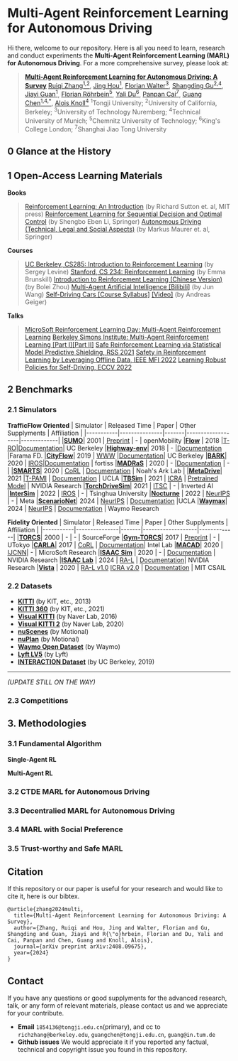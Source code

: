 # Multi-Agent Reinforcement Learning for Autonomous Driving

Hi there, welcome to our repository. Here is all you need to learn, research and conduct experiments the **Multi-Agent Reinforcement Learning (MARL) for Autonomous Driving**. For a more comprehensive survey, please look at:
> [**Multi-Agent Reinforcement Learning for Autonomous Driving: A Survey**](https://arxiv.org/abs/2408.09675)
> [Ruiqi Zhang<sup>1,2</sup>](https://ruiqizhang99.github.io), [Jing Hou<sup>1</sup>](https://scholar.google.com/citations?user=8mO6YIMAAAAJ), [Florian Walter<sup>3</sup>](https://scholar.google.com/citations?user=Z3QCbaUAAAAJ), [Shangding Gu<sup>2,4</sup>](https://scholar.google.com/citations?user=E1GCDXUAAAAJ), [Jiayi Guan<sup>1</sup>](https://scholar.google.com/citations?user=PbNNo9cAAAAJ), [Florian Röhrbein<sup>5</sup>](https://scholar.google.com/citations?user=IEOJBbAAAAAJ), [Yali Du<sup>6</sup>](https://scholar.google.com/citations?user=WMlPkOoAAAAJ), [Panpan Cai<sup>7</sup>](https://cindycia.github.io/), [Guang Chen<sup>1,4,*</sup>](https://ispc-group.github.io/), [Alois Knoll<sup>4</sup>](https://scholar.google.com/citations?user=-CA8QgwAAAAJ)
> <sup>1</sup>Tongji University; <sup>2</sup>University of California, Berkeley; <sup>3</sup>University of Technology Nuremberg; <sup>4</sup>Technical University of Munich; <sup>5</sup>Chemnitz University of Technology; <sup>6</sup>King's College London; <sup>7</sup>Shanghai Jiao Tong University


## 0 Glance at the History

## 1 Open-Access Learning Materials
**Books**
> [Reinforcement Learning: An Introduction](https://web.stanford.edu/class/psych209/Readings/SuttonBartoIPRLBook2ndEd.pdf) (by Richard Sutton et. al, MIT press)
> [Reinforcement Learning for Sequential Decision and Optimal Control](https://link.springer.com/book/10.1007/978-981-19-7784-8) (by Shengbo Eben Li, Springer)
> [Autonomous Driving (Technical, Legal and Social Aspects)](https://link.springer.com/book/10.1007/978-3-662-48847-8) (by Markus Maurer et. al, Springer)


**Courses** 
> [UC Berkeley, CS285: Introduction to Reinforcement Learning](https://www.youtube.com/watch?v=SupFHGbytvA&list=PL_iWQOsE6TfVYGEGiAOMaOzzv41Jfm_Ps) (by Sergey Levine)
> [Stanford, CS 234: Reinforcement Learning](https://www.youtube.com/watch?v=FgzM3zpZ55o&list=PLoROMvodv4rOSOPzutgyCTapiGlY2Nd8u) (by Emma Brunskill)
> [Introduction to Reinforcement Learning (Chinese Version)](https://www.youtube.com/watch?v=IkEF4LpH5Ys&list=PLySQw_vQ73PyDY68KF0HdCzcILBoHVTvD) (by Bolei Zhou)
> [Multi-Agent Artificial Intelligence [Bilibili]](https://www.bilibili.com/video/BV1fz4y1S72S?p=1&vd_source=cd04812e2c6ae50416c20981d08acf0a) (by Jun Wang)
> [Self-Driving Cars [Course Syllabus]](https://uni-tuebingen.de/en/fakultaeten/mathematisch-naturwissenschaftliche-fakultaet/fachbereiche/informatik/lehrstuehle/autonomous-vision/lectures/self-driving-cars/) [[Video]](https://www.youtube.com/watch?v=_q4WUxgwDeg&list=PL05umP7R6ij321zzKXK6XCQXAaaYjQbzr) (by Andreas Geiger)

**Talks**
> [MicroSoft Reinforcement Learning Day: Multi-Agent Reinforcement Learning](https://www.youtube.com/watch?v=Yd6HNZnqjis&list=PLNZMKGYv14qLCMfRuOJOrvgcKrqyPk6eB)
> [Berkeley Simons Institute: Multi-Agent Reinforcement Learning [Part I]]()[[Part II]]()
> [Safe Reinforcement Learning via Statistical Model Predictive Shielding, RSS 2021](https://www.youtube.com/watch?v=_czP3eqTjaY)
> [Safety in Reinforcement Learning by Leveraging Offline Data, IEEE MFI 2022](https://www.youtube.com/watch?v=uvXb0P1knRw)
> [Learning Robust Policies for Self-Driving, ECCV 2022](https://www.youtube.com/watch?v=rm-1sPQV4zg)


## 2 Benchmarks
### 2.1 Simulators

**TrafficFlow Oriented**
| Simulator | Released Time | Paper | Other Supplyments | Affiliation |
|-----------|---------------|-------|-------------------|-------------|
|[**SUMO**](https://eclipse.dev/sumo/)| 2001 | [Preprint](https://elib.dlr.de/6661/2/dkrajzew_MESM2002.pdf) | - | openMobility
|[**Flow**](https://flow-project.github.io) | 2018 |[T-RO](https://ieeexplore.ieee.org/document/9489303)|[Documentation](https://flow-project.github.io/tutorial.html)| UC Berkeley
|[**Highway-env**](https://github.com/Farama-Foundation/HighwayEnv)| 2018 | - |[Documentation](https://highway-env.farama.org/) |Farama FD. 
|[**CityFlow**](https://github.com/cityflow-project/CityFlow/)| 2019 | [WWW](https://arxiv.org/abs/1905.05217) |[Documentation](https://cityflow-project.github.io/index.html)| UC Berkeley
|[**BARK**](https://github.com/bark-simulator/bark)| 2020 | [IROS](https://ieeexplore.ieee.org/abstract/document/9341222)|[Documentation](https://bark-simulator.github.io/tutorials/) | fortiss
|[**MADRaS**](https://github.com/madras-simulator/MADRaS) | 2020 | - |[Documentation](https://github.com/madras-simulator/MADRaS/wiki) | - |
|[**SMARTS**](https://github.com/huawei-noah/SMARTS)| 2020 | [CoRL](https://proceedings.mlr.press/v155/zhou21a.html) | [Documentation](https://smarts.readthedocs.io/en/latest/) | Noah's Ark Lab |
|[**MetaDrive**](https://github.com/metadriverse/metadrive)| 2021 |[T-PAMI](https://ieeexplore.ieee.org/abstract/document/9829243) | [Documentation](https://metadrive-simulator.readthedocs.io/en/latest/) | UCLA 
|[**TBSim**](https://github.com/NVlabs/traffic-behavior-simulation) | 2021 | [ICRA](https://ieeexplore.ieee.org/abstract/document/10161167) | [Pretrained Model](https://drive.google.com/drive/folders/1y3_HO1c721pFrFOYeGGjORV58g6zNEds) | NVIDIA Research
|[**TorchDriveSim**](https://github.com/inverted-ai/torchdrivesim)|  2021 | [ITSC](https://ieeexplore.ieee.org/document/9565113) | - | Inverted AI
|[**InterSim**](https://github.com/Tsinghua-MARS-Lab/InterSim) | 2022 | [IROS](https://ieeexplore.ieee.org/abstract/document/9982008) | - | Tsinghua University
|[**Nocturne**](https://github.com/facebookresearch/nocturne) | 2022 | [NeurIPS](https://papers.nips.cc/paper_files/paper/2022/hash/191e9e721a2748a860714fb23aaf7c5d-Abstract-Datasets_and_Benchmarks.html) | - | Meta
|[**ScenarioNet**](https://github.com/metadriverse/scenarionet)| 2024 | [NeurIPS](https://proceedings.neurips.cc/paper_files/paper/2023/hash/0c26a501df8fb919a0350e2df06b5d39-Abstract-Datasets_and_Benchmarks.html) | [Documentation](https://scenarionet.readthedocs.io/en/latest/operations.html) |UCLA
|[**Waymax**](https://github.com/waymo-research/waymax)| 2024 | [NeurIPS](https://openreview.net/pdf?id=7VSBaP2OXN) | [Documentation](https://waymo-research.github.io/waymax/docs/) | Waymo Research

**Fidelity Oriented**
| Simulator | Released Time | Paper | Other Supplyments | Affiliation |
|-----------|---------------|-------|-------------------|-------------|
|[**TORCS**](https://sourceforge.net/projects/torcs/)| 2000 | - | - | SourceForge
|[**Gym-TORCS**](https://github.com/ugo-nama-kun/gym_torcs)| 2017 | [Preprint](https://arxiv.org/pdf/1304.1672) | - | UTokyo
|[**CARLA**](https://github.com/carla-simulator/carla)| 2017 | [CoRL](https://proceedings.mlr.press/v78/dosovitskiy17a.html) | [Documentation](https://carla.readthedocs.io/en/latest/)| Intel Lab
|[**MACAD**](https://github.com/praveen-palanisamy/macad-gym)| 2020 | [IJCNN](https://ieeexplore.ieee.org/stamp/stamp.jsp?tp=&arnumber=9207663)| - | MicroSoft Research
|[**ISAAC Sim**](https://developer.nvidia.com/isaac/sim) | 2020 | - | [Documentation](https://docs.omniverse.nvidia.com/isaacsim/latest/installation/index.html) | NVIDIA Research
|[**ISAAC Lab**](https://github.com/isaac-sim/IsaacLab) | 2024 | [RA-L](https://ieeexplore.ieee.org/abstract/document/10107764) | [Documentation](https://isaac-sim.github.io/IsaacLab/index.html)| NVIDIA Research
|[**Vista**](https://github.com/vista-simulator/vista) | 2020 |  [RA-L v1.0](https://ieeexplore.ieee.org/abstract/document/8957584) [ICRA v2.0](https://ieeexplore.ieee.org/stamp/stamp.jsp?tp=&arnumber=9812276) | [Documentation](https://vista.csail.mit.edu/) | MIT CSAIL


### 2.2 Datasets

- [**KITTI**](https://www.cvlibs.net/datasets/kitti/) (by KIT, etc., 2013)
- [**KITTI 360**](https://www.cvlibs.net/datasets/kitti-360/) (by KIT, etc., 2021)
- [**Visual KITTI**](https://europe.naverlabs.com/research/computer-vision/proxy-virtual-worlds-vkitti-1/) (by Naver Lab, 2016)
- [**Visual KITTI 2**](https://europe.naverlabs.com/research/computer-vision/proxy-virtual-worlds-vkitti-2/) (by Naver Lab, 2020)
- [**nuScenes**](https://www.nuscenes.org/) (by Motional)
- [**nuPlan**](https://www.nuscenes.org/nuplan) (by Motional)
- [**Waymo Open Dataset**](https://waymo.com/open/) (by Waymo)
- [**Lyft LV5**](https://github.com/cognitive-robots/lyft_prediction_dataset_tools) (by Lyft)
- [**INTERACTION Dataset**](https://interaction-dataset.com/) (by UC Berkeley, 2019)

-----------
*(UPDATE STILL ON THE WAY)*

### 2.3 Competitions


## 3. Methodologies
### 3.1 Fundamental Algorithm
**Single-Agent RL**

**Multi-Agent RL**

### 3.2 CTDE MARL for Autonomous Driving


### 3.3 Decentralied MARL for Autonomous Driving


### 3.4 MARL with Social Preference


### 3.5 Trust-worthy and Safe MARL

## Citation
If this repository or our paper is useful for your research and would like to cite it, here is our bibtex.
```
@article{zhang2024multi,
  title={Multi-Agent Reinforcement Learning for Autonomous Driving: A Survey},
  author={Zhang, Ruiqi and Hou, Jing and Walter, Florian and Gu, Shangding and Guan, Jiayi and R{\"o}hrbein, Florian and Du, Yali and Cai, Panpan and Chen, Guang and Knoll, Alois},
  journal={arXiv preprint arXiv:2408.09675},
  year={2024}
}
```

## Contact
If you have any questions or good supplyments for the advanced research, talk, or any form of relevant materials, please contact us and we appreciate for your contribute.
- **Email** ``1854136@tongji.edu.cn``(primary), and cc to ``richzhang@berkeley.edu``, ``guangchen@tongji.edu.cn``, ``guang@in.tum.de``
- **Github issues** We would appreciate it if you reported any factual, technical and copyright issue you found in this repository.

